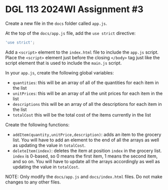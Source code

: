 # DGL 113 2024WI Assignment #3

Create a new file in the `docs` folder called `app.js`.

At the top of the `docs/app.js` file, add the `use strict` directive:

```javascript
'use strict';
```

Add a `<script>` element to the `index.html` file to include the `app.js` script.
Place the `<script>` element just before the closing `</body>` tag just like
the script element that is used to include the `main.js` script.

In your `app.js`, create the following global variables:

- `quantities`: this will be an array of all of the quantities
  for each item in the list
- `unitPrices`: this will be an array of all the unit prices
  for each item in the list
- `descriptions` this will be an array of all the descriptions
  for each item in the list
- `totalCost` this will be the total cost of the items currently
  in the list

Create the following functions:

- `addItem(quantity,unitPrice,description)`: adds an item to the grocery list.
  You will have to add an element to the end of all the arrays as well as
  updating the value in `totalCost`.
- `deleteItem(index)`: deletes the item at position `index` in the grocery list.
  `index` is 0-based, so 0 means the first item, 1 means the second item, and
  so on. You will have to update all the arrays accordingly as well as
  updating the value in `totalCost`.

NOTE: Only modify the `docs/app.js` and `docs/index.html` files. Do not make changes to any other files.
